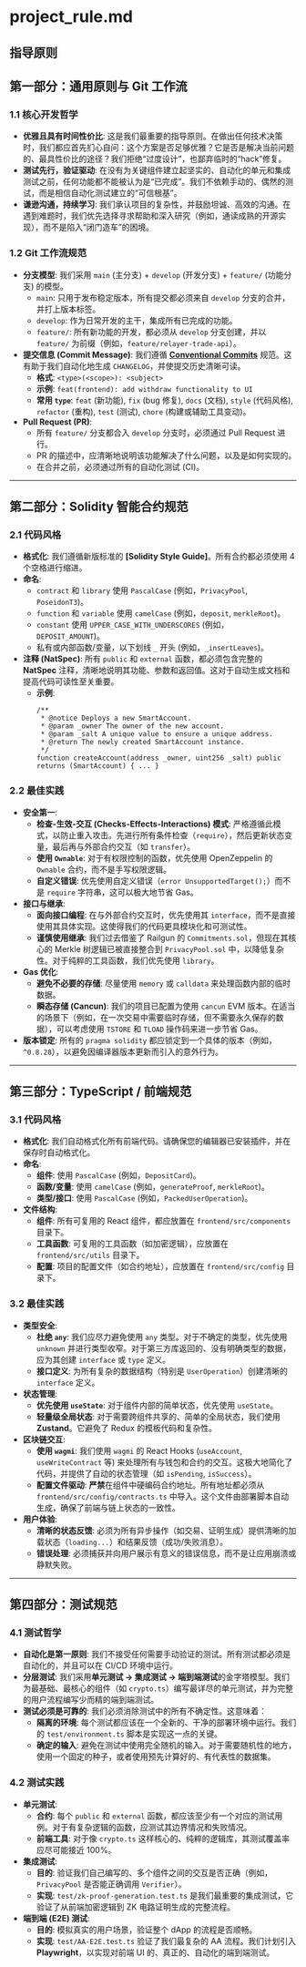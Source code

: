 # project_rule.md

## 指导原则

## 第一部分：通用原则与 Git 工作流

### 1.1 核心开发哲学

- **优雅且具有时间性价比**: 这是我们最重要的指导原则。在做出任何技术决策时，我们都应首先扪心自问：这个方案是否足够优雅？它是否是解决当前问题的、最具性价比的途径？我们拒绝“过度设计”，也鄙弃临时的“hack”修复。
- **测试先行，验证驱动**: 在没有为关键组件建立起坚实的、自动化的单元和集成测试之前，任何功能都不能被认为是“已完成”。我们不依赖手动的、偶然的测试，而是相信自动化测试建立的“可信根基”。
- **谦逊沟通，持续学习**: 我们承认项目的复杂性，并鼓励坦诚、高效的沟通。在遇到难题时，我们优先选择寻求帮助和深入研究（例如，通读成熟的开源实现），而不是陷入“闭门造车”的困境。

### 1.2 Git 工作流规范

- **分支模型**: 我们采用 `main` (主分支) + `develop` (开发分支) + `feature/` (功能分支) 的模型。
  - `main`: 只用于发布稳定版本，所有提交都必须来自 `develop` 分支的合并，并打上版本标签。
  - `develop`: 作为日常开发的主干，集成所有已完成的功能。
  - `feature/`: 所有新功能的开发，都必须从 `develop` 分支创建，并以 `feature/` 为前缀（例如，`feature/relayer-trade-api`）。
- **提交信息 (Commit Message)**: 我们遵循 **[Conventional Commits](https://www.conventionalcommits.org/)** 规范。这有助于我们自动化地生成 `CHANGELOG`，并使提交历史清晰可读。
  - **格式**: `<type>(<scope>): <subject>`
  - **示例**: `feat(frontend): add withdraw functionality to UI`
  - **常用 `type`**: `feat` (新功能), `fix` (bug 修复), `docs` (文档), `style` (代码风格), `refactor` (重构), `test` (测试), `chore` (构建或辅助工具变动)。
- **Pull Request (PR)**:
  - 所有 `feature/` 分支都合入 `develop` 分支时，必须通过 Pull Request 进行。
  - PR 的描述中，应清晰地说明该功能解决了什么问题，以及是如何实现的。
  - 在合并之前，必须通过所有的自动化测试 (CI)。

---

## 第二部分：Solidity 智能合约规范

### 2.1 代码风格

- **格式化**: 我们遵循新版标准的 **[Solidity Style Guide]**。所有合约都必须使用 4 个空格进行缩进。
- **命名**:
  - `contract` 和 `library` 使用 `PascalCase` (例如，`PrivacyPool`, `PoseidonT3`)。
  - `function` 和 `variable` 使用 `camelCase` (例如，`deposit`, `merkleRoot`)。
  - `constant` 使用 `UPPER_CASE_WITH_UNDERSCORES` (例如，`DEPOSIT_AMOUNT`)。
  - 私有或内部函数/变量，以下划线 `_` 开头 (例如，`_insertLeaves`)。
- **注释 (NatSpec)**: 所有 `public` 和 `external` 函数，都必须包含完整的 **NatSpec** 注释，清晰地说明其功能、参数和返回值。这对于自动生成文档和提高代码可读性至关重要。
  - **示例**:
    ```solidity
    /**
     * @notice Deploys a new SmartAccount.
     * @param _owner The owner of the new account.
     * @param _salt A unique value to ensure a unique address.
     * @return The newly created SmartAccount instance.
     */
    function createAccount(address _owner, uint256 _salt) public returns (SmartAccount) { ... }
    ```

### 2.2 最佳实践

- **安全第一**:
  - **检查-生效-交互 (Checks-Effects-Interactions) 模式**: 严格遵循此模式，以防止重入攻击。先进行所有条件检查（`require`），然后更新状态变量，最后再与外部合约交互（如 `transfer`）。
  - **使用 `Ownable`**: 对于有权限控制的函数，优先使用 OpenZeppelin 的 `Ownable` 合约，而不是手写权限逻辑。
  - **自定义错误**: 优先使用自定义错误（`error UnsupportedTarget();`）而不是 `require` 字符串，这可以极大地节省 Gas。
- **接口与继承**:
  - **面向接口编程**: 在与外部合约交互时，优先使用其 `interface`，而不是直接使用其具体实现。这使得我们的代码更具模块化和可测试性。
  - **谨慎使用继承**: 我们过去借鉴了 Railgun 的 `Commitments.sol`，但现在其核心的 Merkle 树逻辑已被直接整合到 `PrivacyPool.sol` 中，以降低复杂性。对于纯粹的工具函数，我们优先使用 `library`。
- **Gas 优化**:
  - **避免不必要的存储**: 尽量使用 `memory` 或 `calldata` 来处理函数内部的临时数据。
  - **瞬态存储 (Cancun)**: 我们的项目已配置为使用 `cancun` EVM 版本。在适当的场景下（例如，在一次交易中需要临时存储，但不需要永久保存的数据），可以考虑使用 `TSTORE` 和 `TLOAD` 操作码来进一步节省 Gas。
- **版本锁定**: 所有的 `pragma solidity` 都应锁定到一个具体的版本（例如，`^0.8.28`），以避免因编译器版本更新而引入的意外行为。

---

## 第三部分：TypeScript / 前端规范

### 3.1 代码风格

- **格式化**: 我们自动格式化所有前端代码。请确保您的编辑器已安装插件，并在保存时自动格式化。
- **命名**:
  - **组件**: 使用 `PascalCase` (例如，`DepositCard`)。
  - **函数/变量**: 使用 `camelCase` (例如，`generateProof`, `merkleRoot`)。
  - **类型/接口**: 使用 `PascalCase` (例如，`PackedUserOperation`)。
- **文件结构**:
  - **组件**: 所有可复用的 React 组件，都应放置在 `frontend/src/components` 目录下。
  - **工具函数**: 可复用的工具函数（如加密逻辑），应放置在 `frontend/src/utils` 目录下。
  - **配置**: 项目的配置文件（如合约地址），应放置在 `frontend/src/config` 目录下。

### 3.2 最佳实践

- **类型安全**:
  - **杜绝 `any`**: 我们应尽力避免使用 `any` 类型。对于不确定的类型，优先使用 `unknown` 并进行类型收窄。对于第三方库返回的、没有明确类型的数据，应为其创建 `interface` 或 `type` 定义。
  - **接口定义**: 为所有复杂的数据结构（特别是 `UserOperation`）创建清晰的 `interface` 定义。
- **状态管理**:
  - **优先使用 `useState`**: 对于组件内部的简单状态，优先使用 `useState`。
  - **轻量级全局状态**: 对于需要跨组件共享的、简单的全局状态，我们使用 **Zustand**。它避免了 Redux 的模板代码和复杂性。
- **区块链交互**:
  - **使用 `wagmi`**: 我们使用 `wagmi` 的 React Hooks (`useAccount`, `useWriteContract` 等) 来处理所有与钱包和合约的交互。这极大地简化了代码，并提供了自动的状态管理（如 `isPending`, `isSuccess`）。
  - **配置文件驱动**: **严禁**在组件中硬编码合约地址。所有地址都必须从 `frontend/src/config/contracts.ts` 中导入。这个文件由部署脚本自动生成，确保了前端与链上状态的一致性。
- **用户体验**:
  - **清晰的状态反馈**: 必须为所有异步操作（如交易、证明生成）提供清晰的加载状态（`loading...`）和结果反馈（成功/失败消息）。
  - **错误处理**: 必须捕获并向用户展示有意义的错误信息，而不是让应用崩溃或静默失败。

---

## 第四部分：测试规范

### 4.1 测试哲学

- **自动化是第一原则**: 我们不接受任何需要手动验证的测试。所有测试都必须是自动化的，并且可以在 CI/CD 环境中运行。
- **分层测试**: 我们采用**单元测试 -> 集成测试 -> 端到端测试**的金字塔模型。我们为最基础、最核心的组件（如 `crypto.ts`）编写最详尽的单元测试，并为完整的用户流程编写少而精的端到端测试。
- **测试必须是可靠的**: 我们必须消除测试中的所有不确定性。这意味着：
  - **隔离的环境**: 每个测试都应该在一个全新的、干净的部署环境中运行。我们的 `test/environment.ts` 脚本是实现这一点的关键。
  - **确定的输入**: 避免在测试中使用完全随机的输入。对于需要随机性的地方，使用一个固定的种子，或者使用预先计算好的、有代表性的数据集。

### 4.2 测试实践

- **单元测试**:
  - **合约**: 每个 `public` 和 `external` 函数，都应该至少有一个对应的测试用例。对于有复杂逻辑的函数，应测试其边界情况和失败情况。
  - **前端工具**: 对于像 `crypto.ts` 这样核心的、纯粹的逻辑库，其测试覆盖率应尽可能接近 100%。
- **集成测试**:
  - **目的**: 验证我们自己编写的、多个组件之间的交互是否正确（例如，`PrivacyPool` 是否能正确调用 `Verifier`）。
  - **实现**: `test/zk-proof-generation.test.ts` 是我们最重要的集成测试，它验证了从前端加密逻辑到 ZK 电路证明生成的完整流程。
- **端到端 (E2E) 测试**:
  - **目的**: 模拟真实的用户场景，验证整个 dApp 的流程是否顺畅。
  - **实现**: `test/AA-E2E.test.ts` 验证了我们最复杂的 AA 流程。我们计划引入 **Playwright**，以实现对前端 UI 的、真正的、自动化的端到端测试。
